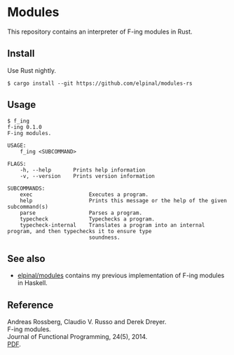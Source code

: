 # Modules

This repository contains an interpreter of F-ing modules in Rust.

## Install

Use Rust nightly.

```
$ cargo install --git https://github.com/elpinal/modules-rs
```

## Usage

```
$ f_ing
f-ing 0.1.0
F-ing modules.

USAGE:
    f_ing <SUBCOMMAND>

FLAGS:
    -h, --help       Prints help information
    -v, --version    Prints version information

SUBCOMMANDS:
    exec                  Executes a program.
    help                  Prints this message or the help of the given subcommand(s)
    parse                 Parses a program.
    typecheck             Typechecks a program.
    typecheck-internal    Translates a program into an internal program, and then typechecks it to ensure type
                          soundness.
```

## See also

- [elpinal/modules](https://github.com/elpinal/modules)
contains my previous implementation of F-ing modules in Haskell.

## Reference

Andreas Rossberg, Claudio V. Russo and Derek Dreyer.  
F-ing modules.  
Journal of Functional Programming, 24(5), 2014.  
[PDF](https://people.mpi-sws.org/~rossberg/f-ing/f-ing-jfp.pdf).
